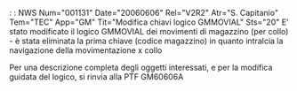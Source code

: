  :  : NWS Num="001131" Date="20060606" Rel="V2R2" Atr="S. Capitanio" Tem="TEC" App="GM" Tit="Modifica chiavi logico GMMOVIAL" Sts="20"
E' stato modificato il logico GMMOVIAL dei movimenti di magazzino (per collo) - è stata eliminata la prima chiave (codice magazzino) in quanto intralcia la navigazione della
movimentazione x collo

Per una descrizione completa degli oggetti interessati, e per la modifica guidata del logico, si rinvia alla PTF GM60606A
